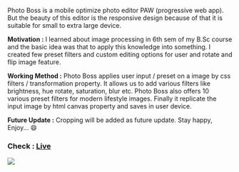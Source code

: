 Photo Boss is a mobile optimize photo editor PAW (progressive web app). But the beauty of this editor is the responsive design because of that it is suitable for small to extra large device.

<b>Motivation :</b> I learned about image processing in 6th sem of my B.Sc course and the basic idea was that to apply this knowledge into something. I created few preset filters and custom editing options for user and rotate and flip image feature.

<b>Working Method :</b> Photo Boss applies user input / preset on a image by css filters / transformation property. It allows us to add various filters like brightness, hue rotate, saturation, blur etc. Photo Boss also offers 10 various preset filters for modern lifestyle images. Finally it replicate the input image by html canvas property and saves in user device.

<b>Future Update :</b> Cropping will be added as future update. Stay happy, Enjoy... 😄

<h3>
Check : <a href='https://photoboss.vercel.app/' target='_blank'>Live</a>
</h3>
<img src='https://user-images.githubusercontent.com/99950805/211194477-579788ae-2a6c-4f96-acdb-5c726f1f1eab.png'/>